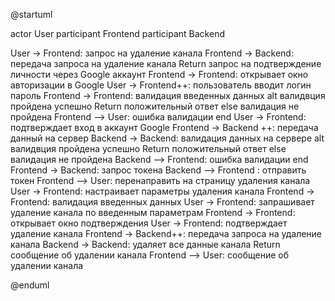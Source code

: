 ﻿@startuml

actor User
participant Frontend
participant Backend

User -> Frontend: запрос на удаление канала
Frontend -> Backend: передача запроса на удаление канала
Return запрос на подтверждение личности через Google аккаунт
Frontend -> Frontend: открывает окно авторизации в Google 
User -> Frontend++: пользователь вводит логин пароль
Frontend -> Frontend: валидация введенных данных
alt валидвция пройдена успешно
Return положительный ответ
else валидация не пройдена
Frontend --> User: ошибка валидации
end
User -> Frontend: подтверждает вход в аккаунт Google 
Frontend -> Backend ++: передача данный на сервер
Backend -> Backend: валидация данных на сервере
alt валидвция пройдена успешно
Return положительный ответ
else валидация не пройдена
Backend --> Frontend: ошибка валидации
end
Frontend -> Backend: запрос токена
Backend --> Frontend : отправить токен
Frontend --> User: перенаправить на страницу удаления канала
User -> Frontend: настраивает параметры удаления канала
Frontend -> Frontend: валидация введенных данных
User -> Frontend: запрашивает удаление канала по введенным параметрам
Frontend -> Frontend: открывает окно подтверждения
User -> Frontend: подтверждает удаление канала
Frontend -> Backend++: передача запроса на удаление канала
Backend -> Backend: удаляет все данные канала
Return сообщение об удалении канала
Frontend --> User: сообщение об удалении канала




@enduml